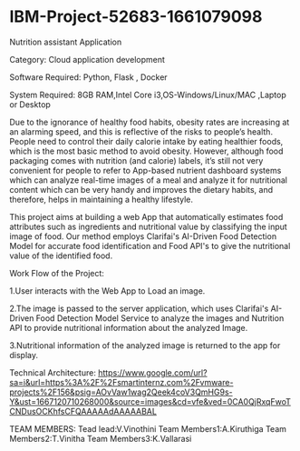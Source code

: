 # IBM-Project-52683-1661079098
Nutrition assistant Application

Category:
 Cloud application development
 
Software Required:
Python, Flask , Docker

System Required:
8GB RAM,Intel Core i3,OS-Windows/Linux/MAC ,Laptop or Desktop

   Due to the ignorance of healthy food habits, obesity rates are increasing at an alarming speed, and this is reflective of the risks to people’s health. People need to
control their daily calorie intake by eating healthier foods, which is the most basic method to avoid obesity. However, although food packaging comes with 
nutrition (and calorie) labels, it’s still not very convenient for people to refer to App-based nutrient dashboard systems which can analyze real-time images of
a meal and analyze it for nutritional content which can be very handy and improves the dietary habits, and therefore, helps in maintaining a healthy lifestyle.

  This project aims at building a web App that automatically estimates food attributes such as ingredients and nutritional value by classifying 
the input image of food.  Our method employs Clarifai's AI-Driven Food Detection Model for accurate food identification and Food API's to give the nutritional
value of the identified food.


Work Flow of the Project:

 1.User interacts with the Web App to Load an image.

 2.The image is passed to the server application, which uses Clarifai's AI-Driven Food Detection Model Service to analyze the images and
 Nutrition API to provide nutritional information about the analyzed Image.

 3.Nutritional information of the analyzed image is returned to the app for display. 


Technical Architecture:
https://www.google.com/url?sa=i&url=https%3A%2F%2Fsmartinternz.com%2Fvmware-projects%2F156&psig=AOvVaw1wag2Qeek4coV3QmHG9s-Y&ust=1667120710268000&source=images&cd=vfe&ved=0CA0QjRxqFwoTCNDusOCKhfsCFQAAAAAdAAAAABAL

TEAM MEMBERS:
Tead lead:V.Vinothini
Team Members1:A.Kiruthiga
Team Members2:T.Vinitha
Team Members3:K.Vallarasi


